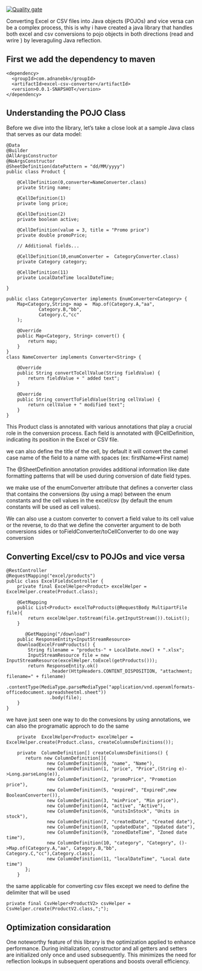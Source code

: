 [![Quality gate](https://sonarcloud.io/api/project_badges/quality_gate?project=adnanebk_excel-pojo-converter)](https://sonarcloud.io/summary/new_code?id=adnanebk_excel-pojo-converter)

Converting Excel or CSV files into Java objects (POJOs) and vice versa can be a complex process, this is why i have created a java library that handles both excel and csv conversions to pojo objects in both directions (read and wrire ) by leveraguling Java reflection.

## First we add the dependency to maven

```
<dependency>
  <groupId>com.adnanebk</groupId>
  <artifactId>excel-csv-converter</artifactId>
  <version>0.0.1-SNAPSHOT</version>
</dependency>
```
## Understanding the POJO Class

Before we dive into the library, let’s take a close look at a sample Java class that serves as our data model:

```
@Data
@Builder
@AllArgsConstructor
@NoArgsConstructor
@SheetDefinition(datePattern = "dd/MM/yyyy")
public class Product {

    @CellDefinition(0,converter=NameConverter.class)
    private String name;

    @CellDefinition(1)
    private long price;

    @CellDefinition(2)
    private boolean active;

    @CellDefinition(value = 3, title = "Promo price")
    private double promoPrice;

    // Additional fields...

    @CellDefinition(10,enumConverter =  CategoryConverter.class)
    private Category category;

    @CellDefinition(11)
    private LocalDateTime localDateTime;

}

public class CategoryConverter implements EnumConverter<Category> {
    Map<Category,String> map =  Map.of(Category.A,"aa",
            Category.B,"bb",
            Category.C,"cc"
    );
    
    @Override
    public Map<Category, String> convert() {
        return map;
    }
}
class NameConverter implements Converter<String> {

    @Override
    public String convertToCellValue(String fieldValue) {
        return fieldValue + " added text";
    }

    @Override
    public String convertToFieldValue(String cellValue) {
        return cellValue + " modified text";
    }
}
```
This Product class is annotated with various annotations that play a crucial role in the conversion process. Each field is annotated with @CellDefinition, indicating its position in the Excel or CSV file.

we can also define the title of the cell, by default it will convert the camel case name of the field to a name with spaces (ex: firstName=>First name)

The @SheetDefinition annotation provides additional information like date formatting patterns that will be used during conversion of date field types.

we make use of the enumConverter attribute that defines a converter class that contains the conversions (by using a map) between the enum constants and the cell values in the excel/csv (by default the enum constants will be used as cell values).


We can also use a custom converter to convert a field value to its cell value or the reverse, to do that we define
the converter argument to de both conversions sides or toFieldConverter/toCellConverter to do one way conversion

## Converting Excel/csv to POJOs and vice versa
```
@RestController
@RequestMapping("excel/products")
public class ExcelFieldsController {
    private final ExcelHelper<Product> excelHelper = ExcelHelper.create(Product.class);

    @GetMapping
    public List<Product> excelToProducts(@RequestBody MultipartFile file){
        return excelHelper.toStream(file.getInputStream()).toList();
    }

       @GetMapping("/download")
    public ResponseEntity<InputStreamResource>
    downloadExcelFromProducts() {
        String filename = "products-" + LocalDate.now() + ".xlsx";
        InputStreamResource file = new InputStreamResource(excelHelper.toExcel(getProducts()));
        return ResponseEntity.ok()
                .header(HttpHeaders.CONTENT_DISPOSITION, "attachment; filename=" + filename)
                .contentType(MediaType.parseMediaType("application/vnd.openxmlformats-officedocument.spreadsheetml.sheet"))
                .body(file);
    }
}
```

we have just seen one way to do the convesions by using annotations, we can also the programatic approch to do the same

```
    private  ExcelHelper<Product> excelHelper = ExcelHelper.create(Product.class, createColumnsDefinitions());

    private  ColumnDefinition[] createColumnsDefinitions() {
       return new ColumnDefinition[]{
               new ColumnDefinition(0, "name", "Name"),
               new ColumnDefinition(1, "price", "Price",(String e)->Long.parseLong(e)),
               new ColumnDefinition(2, "promoPrice", "Promotion price"),
               new ColumnDefinition(5, "expired", "Expired",new BooleanConverter()),
               new ColumnDefinition(3, "minPrice", "Min price"),
               new ColumnDefinition(4, "active", "Active"),
               new ColumnDefinition(6, "unitsInStock", "Units in stock"),
               new ColumnDefinition(7, "createdDate", "Created date"),
               new ColumnDefinition(8, "updatedDate", "Updated date"),
               new ColumnDefinition(9, "zonedDateTime", "Zoned date time"),
               new ColumnDefinition(10, "category", "Category", ()->Map.of(Category.A,"aa", Category.B,"bb", Category.C,"cc"),Category.class),
               new ColumnDefinition(11, "localDateTime", "Local date time")
       };
    }
```

the same applicable for converting csv files except we need to define the delimiter that will be used

    private final CsvHelper<ProductV2> csvHelper = CsvHelper.create(ProductV2.class,";");
## Optimization considaration

One noteworthy feature of this library is the optimization applied to enhance performance. During initialization, constructor and all getters and setters are initialized only once and used subsequently. This  minimizes the need for reflection lookups in subsequent operations and boosts overall efficiency.

